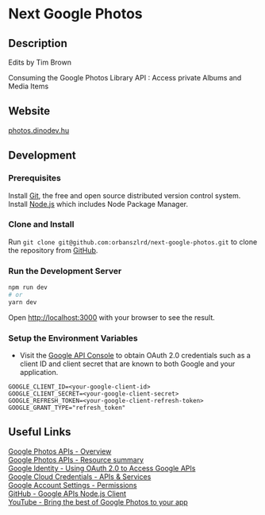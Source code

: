 # Next Google Photos

## Description

Edits by Tim Brown

Consuming the Google Photos Library API : Access private Albums and Media Items

## Website

[photos.dinodev.hu](https://photos.dinodev.hu/)  

## Development

### Prerequisites

Install [Git](https://git-scm.com/book/en/v2/Getting-Started-Installing-Git), the free and open source distributed version control system.  
Install [Node.js](https://nodejs.org/) which includes Node Package Manager.  

### Clone and Install

Run `git clone git@github.com:orbanszlrd/next-google-photos.git` to clone the repository from [GitHub](https://github.com/orbanszlrd/next-google-photos).  

### Run the Development Server

```bash
npm run dev
# or
yarn dev
```

Open [http://localhost:3000](http://localhost:3000) with your browser to see the result.

### Setup the Environment Variables

- Visit the [Google API Console](https://console.cloud.google.com/) to obtain OAuth 2.0 credentials such as a client ID and client secret that are known to both Google and your application.

```log
GOOGLE_CLIENT_ID=<your-google-client-id>
GOOGLE_CLIENT_SECRET=<your-google-client-secret>
GOOGLE_REFRESH_TOKEN=<your-google-client-refresh-token>
GOOGLE_GRANT_TYPE="refresh_token"
```

## Useful Links

[Google Photos APIs - Overview](https://developers.google.com/photos/library/guides/overview)  
[Google Photos APIs - Resource summary](https://developers.google.com/photos/library/reference/rest)  
[Google Identity - Using OAuth 2.0 to Access Google APIs](https://developers.google.com/identity/protocols/oauth2)  
[Google Cloud Credentials - APIs & Services](https://console.cloud.google.com/apis/credentials)  
[Google Account Settings - Permissions](https://myaccount.google.com/permissions)  
[GitHub - Google APIs Node.js Client](https://github.com/googleapis/google-api-nodejs-client)  
[YouTube - Bring the best of Google Photos to your app](https://www.youtube.com/watch?v=KIFfibtzaEo&ab_channel=GoogleDevelopers)  
